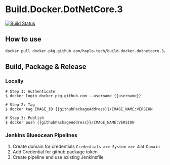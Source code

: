 # Build.Docker.DotNetCore.3

[![Build Status](http://jenkins.cicd.haplo.com.au/buildStatus/icon?job=Haplo-Tech%2FBuild.Docker.DotNetCore.3%2Fmaster)](http://jenkins.cicd.haplo.com.au/job/Haplo-Tech/job/Build.Docker.DotNetCore.3/job/master/)

## How to use
``` bash
docker pull docker.pkg.github.com/haplo-tech/build.docker.dotnetcore.3/dotnetcore3:latest
```

## Build, Package & Release
### Locally
```
# Step 1: Authenticate
$ docker login docker.pkg.github.com --username {{username}}

# Step 2: Tag
$ docker tag IMAGE_ID {{githubPackageAddress}}/IMAGE_NAME:VERSION

# Step 3: Publish
$ docker push {{githubPackageAddress}}/IMAGE_NAME:VERSION
```

### Jenkins Blueocean Pipelines
1. Create domain for credentials `Credentials >>> System >>> Add Domain`
2. Add Credential for github package token
3. Create pipeline and use existing Jenkinsfile
